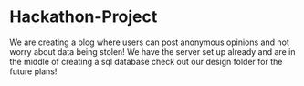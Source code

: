# Hackathon-Project

We are creating a blog where users can post anonymous opinions and not worry about data being stolen!
We have the server set up already and are in the middle of creating a sql database
check out our design folder for the future plans!
